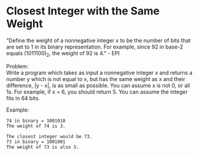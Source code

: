# Closest Integer with the Same Weight

"Define the weight of a nonnegative integer x to be the number of bits that are set to 1 in its binary representation. For example, since 92 in base-2 equals (1011100)<sub>2</sub>, the weight of 92 is 4." - EPI  
  
Problem:  
Write a program which takes as input a nonnegative integer x and returns a number y which is not equal to x, but has the same weight as x and their difference, |y - x|, is as small as possible. You can assume x is not 0, or all 1s. For example, if x = 6, you should return 5. You can assume the integer fits in 64 bits.  
  
Example:    
```
74 in binary = 1001010
The weight of 74 is 3.

The closest integer would be 73.
73 in binary = 1001001
The weight of 73 is also 3.
```